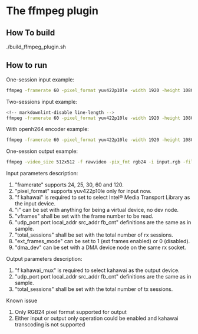 # The ffmpeg plugin

## How To build

./build_ffmpeg_plugin.sh

## How to run

One-session input example:

```bash
ffmpeg -framerate 60 -pixel_format yuv422p10le -width 1920 -height 1080 -udp_port 20000 -port 0000:31:00.0 -local_addr "192.168.96.2" -src_addr "239.168.85.20" -dma_dev "0000:00:01.0" -ext_frames_mode 1 -f kahawai -i "k" -vframes 2000 -f rawvideo /dev/null -y"
```

Two-sessions input example:

```bash
<!-- markdownlint-disable line-length -->
ffmpeg -framerate 60 -pixel_format yuv422p10le -width 1920 -height 1080 -udp_port 20000 -port 0000:31:00.0 -local_addr "192.168.96.2" -src_addr "239.168.85.20" -total_sessions 2 -ext_frames_mode 1 -f kahawai -i "1" -framerate 60 -pixel_format yuv422p10le -width 1920 -height 1080 -udp_port 20002 -port 0000:31:00.0 -local_addr "192.168.96.3" -src_addr "239.168.85.20" -total_sessions 2 -ext_frames_mode 1 -f kahawai -i "2" -map 0:0 -vframes 5000 -f rawvideo /dev/null -y -map 1:0 -vframes 5000 -f rawvideo /dev/null -y
```

With openh264 encoder example:

```bash
ffmpeg -framerate 60 -pixel_format yuv422p10le -width 1920 -height 1080 -udp_port 20000 -port 0000:31:00.0 -local_addr "192.168.96.2" -src_addr "239.168.85.20" -dma_dev "0000:00:01.0" -ext_frames_mode 1 -f kahawai -i "k" -vframes 2000 -c:v libopenh264 out.264 -y
```

One-session output example:

```bash
ffmpeg -video_size 512x512 -f rawvideo -pix_fmt rgb24 -i input.rgb -filter:v fps=60 -udp_port 20000 -port 0000:31:00.0 -local_addr 192.168.96.2 -dst_addr 239.168.85.20 -f kahawai_mux -
```

Input parameters description:

1. "framerate" supports 24, 25, 30, 60 and 120.
2. "pixel_format" supports yuv422p10le only for input now.
3. "f kahawai" is required to set to select Intel® Media Transport Library as the input device.
4. "i" can be set with anything for being a virtual device, no dev node.
5. "vframes" shall be set with the frame number to be read.
6. "udp_port port local_addr src_addr fb_cnt" definitions are the same as in sample.
7. "total_sessions" shall be set with the total number of rx sessions.
8. "ext_frames_mode" can be set to 1 (ext frames enabled) or 0 (disabled).
9. "dma_dev" can be set with a DMA device node on the same rx socket.

Output parameters description:

1. "f kahawai_mux" is required to select kahawai as the output device.
2. "udp_port port local_addr src_addr fb_cnt" definitions are the same as in sample.
3. "total_sessions" shall be set with the total number of tx sessions.

Known issue
1. Only RGB24 pixel format supported for output
2. Either input or output only operation could be enabled and kahawai transcoding is not supported
